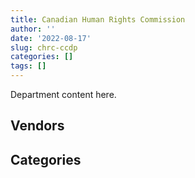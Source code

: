 ```yaml
---
title: Canadian Human Rights Commission
author: ''
date: '2022-08-17'
slug: chrc-ccdp
categories: []
tags: []
---
```


<script src="/rmarkdown-libs/htmlwidgets/htmlwidgets.js"></script>
<link href="/rmarkdown-libs/datatables-css/datatables-crosstalk.css" rel="stylesheet" />
<script src="/rmarkdown-libs/datatables-binding/datatables.js"></script>
<script src="/rmarkdown-libs/jquery/jquery-3.6.0.min.js"></script>
<link href="/rmarkdown-libs/dt-core-bootstrap/css/dataTables.bootstrap.min.css" rel="stylesheet" />
<link href="/rmarkdown-libs/dt-core-bootstrap/css/dataTables.bootstrap.extra.css" rel="stylesheet" />
<script src="/rmarkdown-libs/dt-core-bootstrap/js/jquery.dataTables.min.js"></script>
<script src="/rmarkdown-libs/dt-core-bootstrap/js/dataTables.bootstrap.min.js"></script>
<link href="/rmarkdown-libs/crosstalk/css/crosstalk.min.css" rel="stylesheet" />
<script src="/rmarkdown-libs/crosstalk/js/crosstalk.min.js"></script>
<script src="/rmarkdown-libs/htmlwidgets/htmlwidgets.js"></script>
<link href="/rmarkdown-libs/datatables-css/datatables-crosstalk.css" rel="stylesheet" />
<script src="/rmarkdown-libs/datatables-binding/datatables.js"></script>
<script src="/rmarkdown-libs/jquery/jquery-3.6.0.min.js"></script>
<link href="/rmarkdown-libs/dt-core-bootstrap/css/dataTables.bootstrap.min.css" rel="stylesheet" />
<link href="/rmarkdown-libs/dt-core-bootstrap/css/dataTables.bootstrap.extra.css" rel="stylesheet" />
<script src="/rmarkdown-libs/dt-core-bootstrap/js/jquery.dataTables.min.js"></script>
<script src="/rmarkdown-libs/dt-core-bootstrap/js/dataTables.bootstrap.min.js"></script>
<link href="/rmarkdown-libs/crosstalk/css/crosstalk.min.css" rel="stylesheet" />
<script src="/rmarkdown-libs/crosstalk/js/crosstalk.min.js"></script>

Department content here.

## Vendors

<div id="htmlwidget-1" style="width:100%;height:auto;" class="datatables html-widget"></div>
<script type="application/json" data-for="htmlwidget-1">{"x":{"style":"bootstrap","filter":"none","vertical":false,"data":[["<a href=\"/vendors/altis_human_resources/\">ALTIS HUMAN RESOURCES<\/a>","<a href=\"/vendors/asokan_business_interiors/\">ASOKAN BUSINESS INTERIORS<\/a>","<a href=\"/vendors/bdo_canada/\">BDO CANADA<\/a>","<a href=\"/vendors/bell_canada/\">BELL CANADA<\/a>","<a href=\"/vendors/blackberry/\">BLACKBERRY<\/a>","<a href=\"/vendors/canadian_corps_of_commissionaires/\">CANADIAN CORPS OF COMMISSIONAIRES<\/a>","<a href=\"/vendors/cistel_technology/\">CISTEL TECHNOLOGY<\/a>","<a href=\"/vendors/dell_computer/\">DELL COMPUTER<\/a>","<a href=\"/vendors/donna_cona/\">DONNA CONA<\/a>","<a href=\"/vendors/eclipsys_solutions/\">ECLIPSYS SOLUTIONS<\/a>","<a href=\"/vendors/ecole_de_langues_abce/\">ECOLE DE LANGUES ABCE<\/a>","<a href=\"/vendors/excel_human_resources/\">EXCEL HUMAN RESOURCES<\/a>","<a href=\"/vendors/gartner/\">GARTNER<\/a>","<a href=\"/vendors/global_upholstery/\">GLOBAL UPHOLSTERY<\/a>","<a href=\"/vendors/goss_gilroy/\">GOSS GILROY<\/a>","<a href=\"/vendors/ids_systems_consultants/\">IDS SYSTEMS CONSULTANTS<\/a>","<a href=\"/vendors/info_tech_research_group/\">INFO TECH RESEARCH GROUP<\/a>","<a href=\"/vendors/integra_networks/\">INTEGRA NETWORKS<\/a>","<a href=\"/vendors/laurentian_technologies/\">LAURENTIAN TECHNOLOGIES<\/a>","<a href=\"/vendors/leo_pisces_services_group/\">LEO PISCES SERVICES GROUP<\/a>","<a href=\"/vendors/leverage_technology_resources/\">LEVERAGE TECHNOLOGY RESOURCES<\/a>","<a href=\"/vendors/lexisnexis_canada/\">LEXISNEXIS CANADA<\/a>","<a href=\"/vendors/lumina_it/\">LUMINA IT<\/a>","<a href=\"/vendors/microsoft_canada/\">MICROSOFT CANADA<\/a>","<a href=\"/vendors/modis_canada/\">MODIS CANADA<\/a>","<a href=\"/vendors/nisha_techonologies/\">NISHA TECHONOLOGIES<\/a>","<a href=\"/vendors/opentext/\">OPENTEXT<\/a>","<a href=\"/vendors/oracle_canada/\">ORACLE CANADA<\/a>","<a href=\"/vendors/r_r_international_translation/\">R R INTERNATIONAL TRANSLATION<\/a>","<a href=\"/vendors/sdl_international_canada/\">SDL INTERNATIONAL CANADA<\/a>","<a href=\"/vendors/sharp_electronics/\">SHARP ELECTRONICS<\/a>","<a href=\"/vendors/softchoice/\">SOFTCHOICE<\/a>","<a href=\"/vendors/softsim_technologies/\">SOFTSIM TECHNOLOGIES<\/a>","<a href=\"/vendors/the_aim_group/\">THE AIM GROUP<\/a>","<a href=\"/vendors/totem_offisource/\">TOTEM OFFISOURCE<\/a>","<a href=\"/vendors/trm_technologies/\">TRM TECHNOLOGIES<\/a>","<a href=\"/vendors/turtle_island_staffing/\">TURTLE ISLAND STAFFING<\/a>","<a href=\"/vendors/xerox/\">XEROX<\/a>","<a href=\"/vendors/zycom/\">ZYCOM<\/a>"],["$   2,628.92","$  15,958.77",null,null,null,null,null,null,"$ 370,079.98",null,null,null,null,null,null,null,null,null,null,null,"$  24,789.38",null,"$  24,995.60",null,"$  81,481.51",null,null,null,null,null,"$   2,994.16",null,null,null,null,null,null,"$  49,146.27","$ 263,044.43"],["$ 192,339.25","$  31,802.72",null,null,null,null,"$  23,987.64",null,"$  30,413.52",null,"$  14,815.50","$  11,745.12",null,"$  48,773.62",null,null,"$  40,031.41","$  48,816.00","$  14,011.21","$  24,814.80",null,"$  22,706.22","$  24,860.00","$  78,286.22","$  81,481.51","$ 108,914.24",null,"$ 464,367.02",null,"$  24,916.50","$   2,994.16","$ 118,162.68",null,"$  18,193.00",null,"$  60,384.38",null,"$  49,146.27","$ 117,169.70"],["$ 122,489.54",null,"$   5,148.25","$ 119,718.77",null,null,null,null,null,"$   7,293.43",null,"$ 198,314.81","$  81,661.34",null,"$ 105,542.00","$   4,744.64","$  16,618.64",null,null,null,null,"$  22,706.22","$  23,984.25","$ 176,322.58","$  27,234.92",null,"$   5,929.41","$ 225,412.22","$  23,717.63",null,"$   3,002.36","$  44,128.80","$  53,896.67",null,"$  19,225.87",null,null,"$  49,280.92",null],["$ 152,619.53",null,"$  50,786.75","$ 102,406.79","$  22,090.98","$  10,735.00",null,"$  10,485.27",null,"$  12,162.11",null,"$ 360,274.39","$  59,956.10",null,null,"$  17,317.93","$  10,230.51",null,null,null,null,"$  25,892.82",null,"$ 216,279.11",null,null,"$  30,482.16","$  78,120.27","$ 121,928.65",null,"$   2,994.16","$ 234,317.49",null,"$  99,767.70",null,null,"$  10,285.46","$  49,146.27","$ 365,072.60"]],"container":"<table class=\"table table-striped table-hover row-border order-column display\">\n  <thead>\n    <tr>\n      <th>Vendor<\/th>\n      <th>2017-2018<\/th>\n      <th>2018-2019<\/th>\n      <th>2019-2020<\/th>\n      <th>2020-2021<\/th>\n    <\/tr>\n  <\/thead>\n<\/table>","options":{"order":[[4,"desc"]],"pageLength":10,"autoWidth":true,"columnDefs":[],"orderClasses":false}},"evals":[],"jsHooks":[]}</script>

## Categories

<div id="htmlwidget-2" style="width:100%;height:auto;" class="datatables html-widget"></div>
<script type="application/json" data-for="htmlwidget-2">{"x":{"style":"bootstrap","filter":"none","vertical":false,"data":[["<a href=\"/categories/10_office_management/\">Office management<\/a>","<a href=\"/categories/2_professional_services/\">Professional services<\/a>","<a href=\"/categories/3_information_technology/\">Information technology<\/a>","<a href=\"/categories/6_industrial_products_and_services/\">Industrial products and services<\/a>","<a href=\"/categories/9_human_capital/\">Human capital<\/a>"],["$    86,035.57","$   279,711.04","$   760,212.81",null,null],["$   154,673.01","$   797,773.81","$ 1,426,222.57","$     5,927.09","$    69,977.46"],["$    68,506.79","$ 1,763,080.42","$ 1,003,226.57","$     5,943.33","$    84,986.56"],["$    59,881.27","$ 2,155,260.13","$ 1,789,867.46","$     5,927.09","$   172,290.65"]],"container":"<table class=\"table table-striped table-hover row-border order-column display\">\n  <thead>\n    <tr>\n      <th>Category<\/th>\n      <th>2017-2018<\/th>\n      <th>2018-2019<\/th>\n      <th>2019-2020<\/th>\n      <th>2020-2021<\/th>\n    <\/tr>\n  <\/thead>\n<\/table>","options":{"order":[[4,"desc"]],"pageLength":20,"autoWidth":true,"columnDefs":[],"orderClasses":false,"lengthMenu":[10,20,25,50,100]}},"evals":[],"jsHooks":[]}</script>
